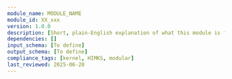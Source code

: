 ```yaml
---
module_name: MODULE_NAME
module_id: XX_xxx
version: 1.0.0
description: [Short, plain-English explanation of what this module is for]
dependencies: []
input_schema: [To define]
output_schema: [To define]
compliance_tags: [kernel, HIMKS, modular]
last_reviewed: 2025-06-20
---
```

